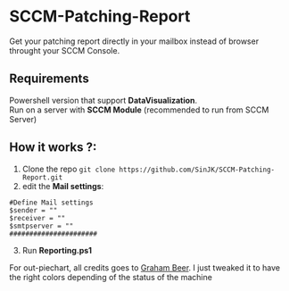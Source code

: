 # SCCM-Patching-Report

Get your patching report directly in your mailbox instead of browser throught your SCCM Console.

## Requirements
Powershell version that support **DataVisualization**.  
Run on a server with **SCCM Module** (recommended to run from SCCM Server)

## How it works ?:
1. Clone the repo `git clone https://github.com/SinJK/SCCM-Patching-Report.git`
2. edit the **Mail settings**:
```
#Define Mail settings
$sender = ""
$receiver = ""
$smtpserver = ""
######################
```
3. Run **Reporting.ps1**

For out-piechart, all credits goes to [Graham Beer](https://4sysops.com/archives/convert-powershell-csv-output-into-a-pie-chart/). 
I just tweaked it to have the right colors depending of the status of the machine
